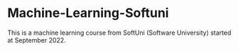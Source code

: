# Machine-Learning-Softuni
This is a machine learning course from SoftUni (Software University) started at September 2022.
